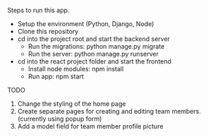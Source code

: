 Steps to run this app.

- Setup the environment (Python, Django, Node)
- Clone this repository
- cd into the project root and start the backend server
  - Run the migrations: python manage.py migrate
  - Run the server: python manage.py runserver
- cd into the react project folder and start the frontend
  - Install node modules: npm install
  - Run app: npm start

TODO

1. Change the styling of the home page
2. Create separate pages for creating and editing team members. (currently using popup form)
3. Add a model field for team member profile picture
